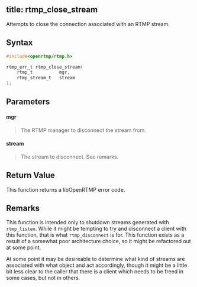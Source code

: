 title: rtmp_close_stream
--------------------------

Attempts to close the connection associated with an RTMP stream.

## Syntax ##

```c
#include<openrtmp/rtmp.h>

rtmp_err_t rtmp_close_stream( 
	rtmp_t          mgr, 
	rtmp_stream_t   stream
);
```

## Parameters ##
#### mgr ####
> The RTMP manager to disconnect the stream from.

#### stream ####
> The stream to disconnect. See remarks.

## Return Value ##
This function returns a libOpenRTMP error code.

## Remarks ##
This function is intended only to shutdown streams generated with `rtmp_listen`. While it might be tempting to try and disconnect a client with this function, that is what `rtmp_disconnect` is for. This function exists as a result of a somewhat poor architecture choice, so it might be refactored out at some point.

At some point it may be desireable to determine what kind of streams are associated with what object and act accordingly, though it might be a little bit less clear to the caller that there is a client which needs to be freed in some cases, but not in others.

